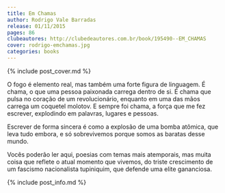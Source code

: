 ```yaml
---
title: Em Chamas
author: Rodrigo Vale Barradas
release: 01/11/2015
pages: 86
clubeautores: http://clubedeautores.com.br/book/195490--EM_CHAMAS
cover: rodrigo-emchamas.jpg
categories: books
---
```

{% include post_cover.md %}

O fogo é elemento real, mas também uma forte figura de linguagem. É chama, o que uma pessoa paixonada carrega dentro de si. É chama que pulsa no coração de um revolucionário, enquanto em uma das mãos carrega um coquetel molotov. E sempre foi chama, a força que me fez escrever, explodindo em palavras, lugares e pessoas.

Escrever de forma sincera é como a explosão de uma bomba atômica, que leva tudo embora, e só sobrevivemos porque somos as baratas desse mundo.

Vocês poderão ler aqui, poesias com temas mais atemporais, mas muita coisa que reflete o atual momento que vivemos, do triste crescimento de um fascismo nacionalista tupiniquim, que defende uma elite gananciosa.

{% include post_info.md %}